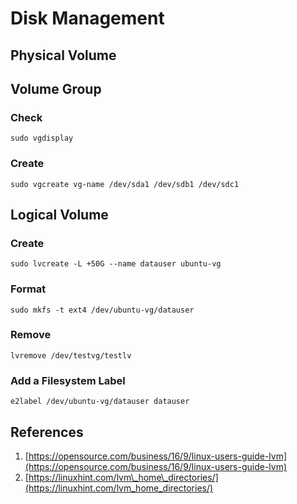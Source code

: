 # Disk Management

## Physical Volume

## Volume Group

### Check

```text
sudo vgdisplay
```

### Create

```text
sudo vgcreate vg-name /dev/sda1 /dev/sdb1 /dev/sdc1
```

## Logical Volume

### Create

```text
sudo lvcreate -L +50G --name datauser ubuntu-vg
```

### Format

```text
sudo mkfs -t ext4 /dev/ubuntu-vg/datauser
```

### Remove

```text
lvremove /dev/testvg/testlv
```

### Add a Filesystem Label

```text
e2label /dev/ubuntu-vg/datauser datauser
```

## References

1. [https://opensource.com/business/16/9/linux-users-guide-lvm](https://opensource.com/business/16/9/linux-users-guide-lvm)
2. [https://linuxhint.com/lvm\_home\_directories/](https://linuxhint.com/lvm_home_directories/)

